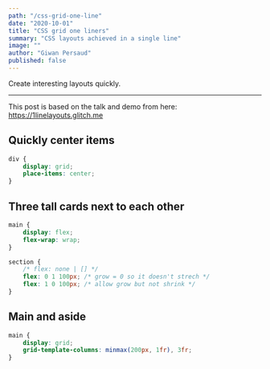 ```yaml
---
path: "/css-grid-one-line"
date: "2020-10-01"
title: "CSS grid one liners"
summary: "CSS layouts achieved in a single line"
image: ""
author: "Giwan Persaud"
published: false
---
```


Create interesting layouts quickly.

---

This post is based on the talk and demo from here: https://1linelayouts.glitch.me

## Quickly center items

```css
div {
    display: grid;
    place-items: center;
}
```

## Three tall cards next to each other

```css
main {
    display: flex;
    flex-wrap: wrap;
}

section {
    /* flex: none | [] */
    flex: 0 1 100px; /* grow = 0 so it doesn't strech */
    flex: 1 0 100px; /* allow grow but not shrink */
}
```

## Main and aside

```css
main {
    display: grid;
    grid-template-columns: minmax(200px, 1fr), 3fr;
}
```
